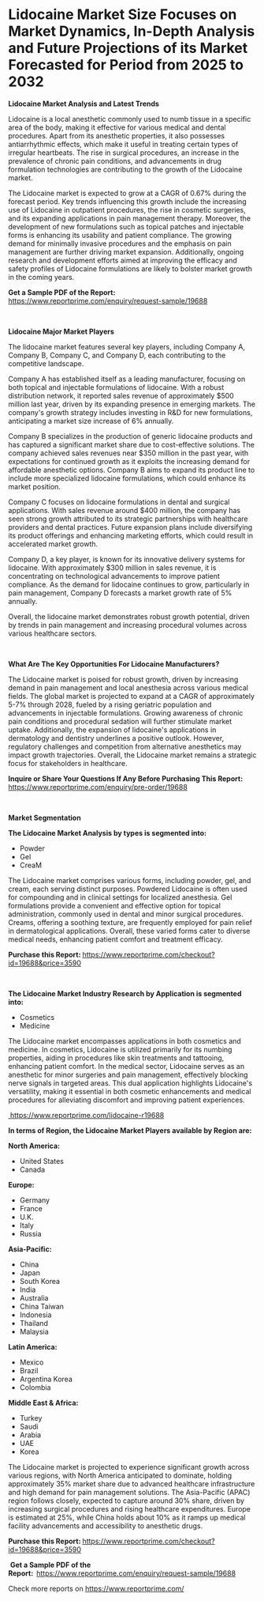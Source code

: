<p><h1>Lidocaine Market Size Focuses on Market Dynamics, In-Depth Analysis and Future Projections of its Market Forecasted for Period from 2025 to 2032</h1></p><p><strong>Lidocaine Market Analysis and Latest Trends</strong></p>
<p><p>Lidocaine is a local anesthetic commonly used to numb tissue in a specific area of the body, making it effective for various medical and dental procedures. Apart from its anesthetic properties, it also possesses antiarrhythmic effects, which make it useful in treating certain types of irregular heartbeats. The rise in surgical procedures, an increase in the prevalence of chronic pain conditions, and advancements in drug formulation technologies are contributing to the growth of the Lidocaine market.</p><p>The Lidocaine market is expected to grow at a CAGR of 0.67% during the forecast period. Key trends influencing this growth include the increasing use of Lidocaine in outpatient procedures, the rise in cosmetic surgeries, and its expanding applications in pain management therapy. Moreover, the development of new formulations such as topical patches and injectable forms is enhancing its usability and patient compliance. The growing demand for minimally invasive procedures and the emphasis on pain management are further driving market expansion. Additionally, ongoing research and development efforts aimed at improving the efficacy and safety profiles of Lidocaine formulations are likely to bolster market growth in the coming years.</p></p>
<p><strong>Get a Sample PDF of the Report:&nbsp;</strong> <a href="https://www.reportprime.com/enquiry/request-sample/19688?utm_campaign=3507&utm_medium=2&utm_source=Github&utm_content=ia&utm_term=20032025&utm_id=lidocaine">https://www.reportprime.com/enquiry/request-sample/19688</a></p>
<p>&nbsp;</p>
<p><strong>Lidocaine Major Market Players</strong></p>
<p><p>The lidocaine market features several key players, including Company A, Company B, Company C, and Company D, each contributing to the competitive landscape. </p><p>Company A has established itself as a leading manufacturer, focusing on both topical and injectable formulations of lidocaine. With a robust distribution network, it reported sales revenue of approximately $500 million last year, driven by its expanding presence in emerging markets. The company's growth strategy includes investing in R&D for new formulations, anticipating a market size increase of 6% annually.</p><p>Company B specializes in the production of generic lidocaine products and has captured a significant market share due to cost-effective solutions. The company achieved sales revenues near $350 million in the past year, with expectations for continued growth as it exploits the increasing demand for affordable anesthetic options. Company B aims to expand its product line to include more specialized lidocaine formulations, which could enhance its market position.</p><p>Company C focuses on lidocaine formulations in dental and surgical applications. With sales revenue around $400 million, the company has seen strong growth attributed to its strategic partnerships with healthcare providers and dental practices. Future expansion plans include diversifying its product offerings and enhancing marketing efforts, which could result in accelerated market growth.</p><p>Company D, a key player, is known for its innovative delivery systems for lidocaine. With approximately $300 million in sales revenue, it is concentrating on technological advancements to improve patient compliance. As the demand for lidocaine continues to grow, particularly in pain management, Company D forecasts a market growth rate of 5% annually.</p><p>Overall, the lidocaine market demonstrates robust growth potential, driven by trends in pain management and increasing procedural volumes across various healthcare sectors.</p></p>
<p>&nbsp;</p>
<p><strong>What Are The Key Opportunities For Lidocaine Manufacturers?</strong></p>
<p><p>The Lidocaine market is poised for robust growth, driven by increasing demand in pain management and local anesthesia across various medical fields. The global market is projected to expand at a CAGR of approximately 5-7% through 2028, fueled by a rising geriatric population and advancements in injectable formulations. Growing awareness of chronic pain conditions and procedural sedation will further stimulate market uptake. Additionally, the expansion of lidocaine's applications in dermatology and dentistry underlines a positive outlook. However, regulatory challenges and competition from alternative anesthetics may impact growth trajectories. Overall, the Lidocaine market remains a strategic focus for stakeholders in healthcare.</p></p>
<p><strong>Inquire or Share Your Questions If Any Before Purchasing This Report:</strong> <a href="https://www.reportprime.com/enquiry/pre-order/19688?utm_campaign=3507&utm_medium=2&utm_source=Github&utm_content=ia&utm_term=20032025&utm_id=lidocaine">https://www.reportprime.com/enquiry/pre-order/19688</a></p>
<p>&nbsp;</p>
<p><strong>Market Segmentation</strong></p>
<p><strong>The Lidocaine Market Analysis by types is segmented into:</strong></p>
<p><ul><li>Powder</li><li>Gel</li><li>CreaM</li></ul></p>
<p><p>The Lidocaine market comprises various forms, including powder, gel, and cream, each serving distinct purposes. Powdered Lidocaine is often used for compounding and in clinical settings for localized anesthesia. Gel formulations provide a convenient and effective option for topical administration, commonly used in dental and minor surgical procedures. Creams, offering a soothing texture, are frequently employed for pain relief in dermatological applications. Overall, these varied forms cater to diverse medical needs, enhancing patient comfort and treatment efficacy.</p></p>
<p><strong>Purchase this Report:&nbsp;</strong><a href="https://www.reportprime.com/checkout?id=19688&price=3590&utm_campaign=3507&utm_medium=2&utm_source=Github&utm_content=ia&utm_term=20032025&utm_id=lidocaine">https://www.reportprime.com/checkout?id=19688&price=3590</a></p>
<p>&nbsp;</p>
<p><strong>The Lidocaine Market Industry Research by Application is segmented into:</strong></p>
<p><ul><li>Cosmetics</li><li>Medicine</li></ul></p>
<p><p>The Lidocaine market encompasses applications in both cosmetics and medicine. In cosmetics, Lidocaine is utilized primarily for its numbing properties, aiding in procedures like skin treatments and tattooing, enhancing patient comfort. In the medical sector, Lidocaine serves as an anesthetic for minor surgeries and pain management, effectively blocking nerve signals in targeted areas. This dual application highlights Lidocaine's versatility, making it essential in both cosmetic enhancements and medical procedures for alleviating discomfort and improving patient experiences.</p></p>
<p><a href="https://www.reportprime.com/lidocaine-r19688?utm_campaign=3507&utm_medium=2&utm_source=Github&utm_content=ia&utm_term=20032025&utm_id=lidocaine">&nbsp;https://www.reportprime.com/lidocaine-r19688</a></p>
<p><strong>In terms of Region, the Lidocaine Market Players available by Region are:</strong></p>
<p>
    <p> <strong> North America: </strong>
        <ul>
            <li>United States</li>
            <li>Canada</li>
        </ul>
        </p> 
    <p> <strong> Europe: </strong>
        <ul>
            <li>Germany</li>
            <li>France</li>
            <li>U.K.</li>
            <li>Italy</li>
            <li>Russia</li>
        </ul>
        </p> 
    <p> <strong> Asia-Pacific: </strong>
        <ul>
            <li>China</li>
            <li>Japan</li>
            <li>South Korea</li>
            <li>India</li>
            <li>Australia</li>
            <li>China Taiwan</li>
            <li>Indonesia</li>
            <li>Thailand</li>
            <li>Malaysia</li>
        </ul>
        </p> 
    <p> <strong> Latin America: </strong>
        <ul>
            <li>Mexico</li>
            <li>Brazil</li>
            <li>Argentina Korea</li>
            <li>Colombia</li>
        </ul>
        </p> 
    <p> <strong> Middle East & Africa: </strong>
        <ul>
            <li>Turkey</li>
            <li>Saudi</li>
            <li>Arabia</li>
            <li>UAE</li>
            <li>Korea</li>
        </ul>
    </p>
    </p>
<p><p>The Lidocaine market is projected to experience significant growth across various regions, with North America anticipated to dominate, holding approximately 35% market share due to advanced healthcare infrastructure and high demand for pain management solutions. The Asia-Pacific (APAC) region follows closely, expected to capture around 30% share, driven by increasing surgical procedures and rising healthcare expenditures. Europe is estimated at 25%, while China holds about 10% as it ramps up medical facility advancements and accessibility to anesthetic drugs.</p></p>
<p><strong>Purchase this Report: </strong><a href="https://www.reportprime.com/checkout?id=19688&price=3590&utm_campaign=3507&utm_medium=2&utm_source=Github&utm_content=ia&utm_term=20032025&utm_id=lidocaine">https://www.reportprime.com/checkout?id=19688&price=3590</a></p>
<p>&nbsp;<strong>Get a Sample PDF of the Report:&nbsp;&nbsp;</strong><a href="https://www.reportprime.com/enquiry/request-sample/19688?utm_campaign=3507&utm_medium=2&utm_source=Github&utm_content=ia&utm_term=20032025&utm_id=lidocaine">https://www.reportprime.com/enquiry/request-sample/19688</a></p>
<p><strong></strong></p>
<p>Check more reports on <a href="https://www.reportprime.com/?utm_campaign=3507&utm_medium=2&utm_source=Github&utm_content=ia&utm_term=20032025&utm_id=lidocaine">https://www.reportprime.com/</a></p>